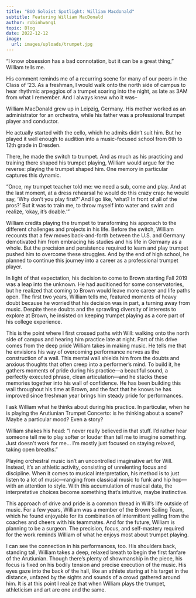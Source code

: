 ```yaml
---
title: "BUO Soloist Spotlight: William Macdonald"
subtitle: Featuring William MacDonald
author: robinhwang1
topic: Blog
date: 2022-12-12
image:
  url: images/uploads/trumpet.jpg
---
```

“I know obsession has a bad connotation, but it can be a great thing,” William tells me. 

His comment reminds me of a recurring scene for many of our peers in the Class of ‘23. As a freshman, I would walk onto the north side of campus to hear rhythmic arpeggios of a trumpet soaring into the night, as late as 3AM from what I remember. And I always knew who it was–

William MacDonald grew up in Leipzig, Germany. His mother worked as an administrator for an orchestra, while his father was a professional trumpet player and conductor. 

He actually started with the cello, which he admits didn’t suit him. But he played it well enough to audition into a music-focused school from 6th to 12th grade in Dresden.

There, he made the switch to trumpet. And as much as his practicing and training there shaped his trumpet playing, William would argue for the reverse: playing the trumpet shaped him. One memory in particular captures this dynamic. 

“Once, my trumpet teacher told me: we need a sub, come and play. And at the last moment, at a dress rehearsal he would do this crazy crap: he would say, ‘Why don’t you play first?’ And I go like, ‘what? In front of all of the pros?’ But it was to train me, to throw myself into water and swim and realize, ‘okay, it’s doable.’” 

William credits playing the trumpet to transforming his approach to the different challenges and projects in his life. Before the switch, William recounts that a few moves back-and-forth between the U.S. and Germany demotivated him from embracing his studies and his life in Germany as a whole. But the precision and persistence required to learn and play trumpet pushed him to overcome these struggles. And by the end of high school, he planned to continue this journey into a career as a professional trumpet player.

In light of that expectation, his decision to come to Brown starting Fall 2019 was a leap into the unknown. He had auditioned for some conservatories, but he realized that coming to Brown would leave more career and life paths open. The first two years, William tells me, featured moments of heavy doubt because he worried that his decision was in part, a turning away from music. Despite these doubts and the sprawling diversity of interests to explore at Brown, he insisted on keeping trumpet playing as a core part of his college experience.

This is the point where I first crossed paths with Will: walking onto the north side of campus and hearing him practice late at night. Part of this drive comes from the deep pride William takes in making music. He tells me that he envisions his way of overcoming performance nerves as the construction of a wall. This mental wall shields him from the doubts and anxious thoughts that often creep into a performer’s mind. To build it, he gathers moments of pride during his practice—a beautiful sound, a perfectly executed phrase, clean articulation—and he stacks these memories together into his wall of confidence. He has been building this wall throughout his time at Brown, and the fact that he knows he has improved since freshman year brings him steady pride for performances. 

I ask William what he thinks about during his practice. In particular, when he is playing the Arutiunian Trumpet Concerto: is he thinking about a scene? Maybe a particular mood? Even a story? 

William shakes his head: “I never really believed in that stuff. I’d rather hear someone tell me to play softer or louder than tell me to imagine something. Just doesn't work for me… I’m mostly just focused on staying relaxed, taking open breaths.” 

Playing orchestral music isn’t an uncontrolled imaginative art for Will. Instead, it’s an athletic activity, consisting of unrelenting focus and discipline. When it comes to musical interpretation, his method is to just listen to a lot of music—ranging from classical music to funk and hip hop—with an attention to style. With this accumulation of musical data, the interpretative choices become something that’s intuitive, maybe instinctive. 

This approach of drive and pride is a common thread in Will’s life outside of music. For a few years, William was a member of the Brown Sailing Team, which he found enjoyable for its combination of intermittent yelling from the coaches and cheers with his teammates. And for the future, William is planning to be a surgeon. The precision, focus, and self-mastery required for the work reminds William of what he enjoys most about trumpet playing. 

I can see the connection in his performances, too. His shoulders back, standing tall, William takes a deep, relaxed breath to begin the first fanfare of the Arutiunian. Though there’s plenty of showmanship in the piece, his focus is fixed on his bodily tension and precise execution of the music. His eyes gaze into the back of the hall, like an athlete staring at his target in the distance, unfazed by the sights and sounds of a crowd gathered around him. It is at this point I realize that when William plays the trumpet, athleticism and art are one and the same.